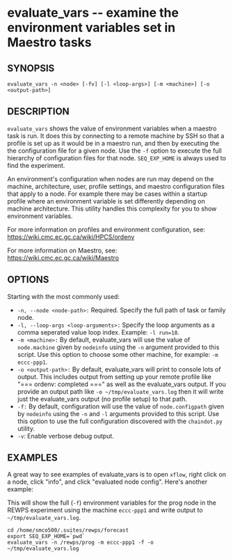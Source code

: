 evaluate_vars -- examine the environment variables set in Maestro tasks
=============================================

## SYNOPSIS

`evaluate_vars -n <node> [-fv] [-l <loop-args>] [-m <machine>] [-o <output-path>]`

## DESCRIPTION

`evaluate_vars` shows the value of environment variables when a maestro task is run. It does this by connecting to a remote machine by SSH so that a profile is set up as it would be in a maestro run, and then by executing the the configuration file for a given node. Use the `-f` option to execute the full hierarchy of configuration files for that node. `SEQ_EXP_HOME` is always used to find the experiment.

An environment's configuration when nodes are run may depend on the machine, architecture, user, profile settings, and maestro configuration files that apply to a node. For example there may be cases within a startup profile where an environment variable is set differently depending on machine architecture. This utility handles this complexity for you to show environment variables.

For more information on profiles and environment configuration, see: https://wiki.cmc.ec.gc.ca/wiki/HPCS/ordenv

For more information on Maestro, see: https://wiki.cmc.ec.gc.ca/wiki/Maestro

## OPTIONS

Starting with the most commonly used:

* `-n, --node <node-path>:` Required. Specify the full path of task or family node.
* `-l, --loop-args <loop-arguments>:` Specify the loop arguments as a comma seperated value loop index. Example: `-l run=18`.
* `-m <machine>:` By default, evaluate_vars will use the value of `node.machine` given by `nodeinfo` using the `-n` argument provided to this script. Use this option to choose some other machine, for example: `-m eccc-ppp1`.
* `-o <output-path>:` By default, evaluate_vars will print to console lots of output. This includes output from setting up your remote profile like "=== ordenv: completed ===" as well as the evaluate_vars output. If you provide an output path like `-o ~/tmp/evaluate_vars.log` then it will write just the evaluate_vars output (no profile setup) to that path.
* `-f:` By default, configuration will use the value of `node.configpath` given by `nodeinfo` using the `-n` and `-l` arguments provided to this script. Use this option to use the full configuration discovered with the `chaindot.py` utility.
* `-v`: Enable verbose debug output.

## EXAMPLES

A great way to see examples of evaluate_vars is to open `xflow`, right click on a node, click "info", and click "evaluated node config". Here's another example:

This will show the full (`-f`) environment variables for the prog node in the REWPS experiment using the machine `eccc-ppp1` and write output to `~/tmp/evaluate_vars.log`.

```
cd /home/smco500/.suites/rewps/forecast
export SEQ_EXP_HOME=`pwd`
evaluate_vars -n /rewps/prog -m eccc-ppp1 -f -o ~/tmp/evaluate_vars.log
```
